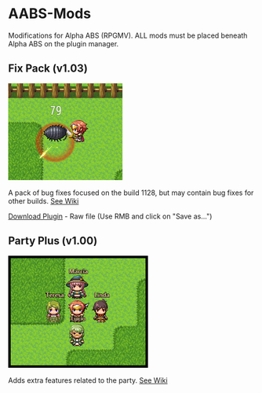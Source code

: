 # AABS-Mods
Modifications for Alpha ABS (RPGMV).
ALL mods must be placed beneath Alpha ABS on the plugin manager.

## Fix Pack (v1.03)
![](https://github.com/SMO-Valadorn/hello-world/blob/master/Images/Bug_Smash.png)

A pack of bug fixes focused on the build 1128, but may contain bug fixes for other builds. [See Wiki](https://github.com/SMO-Valadorn/AABS-Mods/wiki/Bug-Fixing-Pack)

[Download Plugin](https://raw.githubusercontent.com/SMO-Valadorn/AABS-Mods/main/Mods/AABS_FixPack.js) - Raw file (Use RMB and click on "Save as...")

## Party Plus (v1.00)
![](https://github.com/SMO-Valadorn/hello-world/blob/master/Images/PartyPlus/PartyPlus.png)

Adds extra features related to the party. [See Wiki](https://github.com/SMO-Valadorn/AABS-Mods/wiki/Party-Plus)
